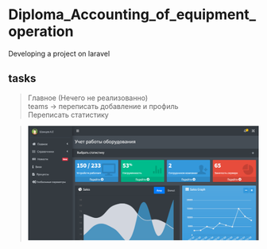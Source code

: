 # Diploma_Accounting_of_equipment_operation
Developing a project on laravel

## tasks
> Главное (Нечего не реализованно) <br/>
> teams -> переписать добавление и профиль <br/>
> Переписать статистику 

> ![img.png](img.png)